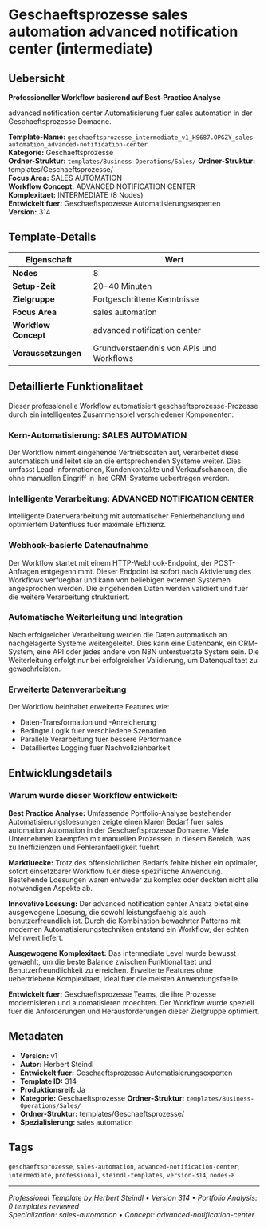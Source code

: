 # Geschaeftsprozesse sales automation advanced notification center (intermediate)

## Uebersicht

**Professioneller Workflow basierend auf Best-Practice Analyse**

advanced notification center Automatisierung fuer sales automation in der Geschaeftsprozesse Domaene.

**Template-Name:** `geschaeftsprozesse_intermediate_v1_HS687.OPGZY_sales-automation_advanced-notification-center`  
**Kategorie:** Geschaeftsprozesse  
**Ordner-Struktur:** `templates/Business-Operations/Sales/`
**Ordner-Struktur:** templates/Geschaeftsprozesse/  
**Focus Area:** SALES AUTOMATION  
**Workflow Concept:** ADVANCED NOTIFICATION CENTER  
**Komplexitaet:** INTERMEDIATE (8 Nodes)  
**Entwickelt fuer:** Geschaeftsprozesse Automatisierungsexperten  
**Version:** 314

## Template-Details

| **Eigenschaft** | **Wert** |
|------------------|----------|
| **Nodes** | 8 |
| **Setup-Zeit** | 20-40 Minuten |
| **Zielgruppe** | Fortgeschrittene Kenntnisse |
| **Focus Area** | sales automation |
| **Workflow Concept** | advanced notification center |
| **Voraussetzungen** | Grundverstaendnis von APIs und Workflows |

## Detaillierte Funktionalitaet

Dieser professionelle Workflow automatisiert geschaeftsprozesse-Prozesse durch ein intelligentes Zusammenspiel verschiedener Komponenten:

### Kern-Automatisierung: SALES AUTOMATION
Der Workflow nimmt eingehende Vertriebsdaten auf, verarbeitet diese automatisch und leitet sie an die entsprechenden Systeme weiter. Dies umfasst Lead-Informationen, Kundenkontakte und Verkaufschancen, die ohne manuellen Eingriff in Ihre CRM-Systeme uebertragen werden.

### Intelligente Verarbeitung: ADVANCED NOTIFICATION CENTER
Intelligente Datenverarbeitung mit automatischer Fehlerbehandlung und optimiertem Datenfluss fuer maximale Effizienz.

### Webhook-basierte Datenaufnahme
Der Workflow startet mit einem HTTP-Webhook-Endpoint, der POST-Anfragen entgegennimmt. Dieser Endpoint ist sofort nach Aktivierung des Workflows verfuegbar und kann von beliebigen externen Systemen angesprochen werden. Die eingehenden Daten werden validiert und fuer die weitere Verarbeitung strukturiert.

### Automatische Weiterleitung und Integration
Nach erfolgreicher Verarbeitung werden die Daten automatisch an nachgelagerte Systeme weitergeleitet. Dies kann eine Datenbank, ein CRM-System, eine API oder jedes andere von N8N unterstuetzte System sein. Die Weiterleitung erfolgt nur bei erfolgreicher Validierung, um Datenqualitaet zu gewaehrleisten.

### Erweiterte Datenverarbeitung
Der Workflow beinhaltet erweiterte Features wie:
- Daten-Transformation und -Anreicherung
- Bedingte Logik fuer verschiedene Szenarien
- Parallele Verarbeitung fuer bessere Performance
- Detailliertes Logging fuer Nachvollziehbarkeit



## Entwicklungsdetails

### Warum wurde dieser Workflow entwickelt:

**Best Practice Analyse:** Umfassende Portfolio-Analyse bestehender Automatisierungsloesungen zeigte einen klaren Bedarf fuer sales automation Automation in der Geschaeftsprozesse Domaene. Viele Unternehmen kaempfen mit manuellen Prozessen in diesem Bereich, was zu Ineffizienzen und Fehleranfaelligkeit fuehrt.

**Marktluecke:** Trotz des offensichtlichen Bedarfs fehlte bisher ein optimaler, sofort einsetzbarer Workflow fuer diese spezifische Anwendung. Bestehende Loesungen waren entweder zu komplex oder deckten nicht alle notwendigen Aspekte ab.

**Innovative Loesung:** Der advanced notification center Ansatz bietet eine ausgewogene Loesung, die sowohl leistungsfaehig als auch benutzerfreundlich ist. Durch die Kombination bewaehrter Patterns mit modernen Automatisierungstechniken entstand ein Workflow, der echten Mehrwert liefert.

**Ausgewogene Komplexitaet:** Das intermediate Level wurde bewusst gewaehlt, um die beste Balance zwischen Funktionalitaet und Benutzerfreundlichkeit zu erreichen. Erweiterte Features ohne uebertriebene Komplexitaet, ideal fuer die meisten Anwendungsfaelle.

**Entwickelt fuer:** Geschaeftsprozesse Teams, die ihre Prozesse modernisieren und automatisieren moechten. Der Workflow wurde speziell fuer die Anforderungen und Herausforderungen dieser Zielgruppe optimiert.

## Metadaten

- **Version:** v1
- **Autor:** Herbert Steindl
- **Entwickelt fuer:** Geschaeftsprozesse Automatisierungsexperten
- **Template ID:** 314
- **Produktionsreif:** Ja
- **Kategorie:** Geschaeftsprozesse
**Ordner-Struktur:** `templates/Business-Operations/Sales/`
- **Ordner-Struktur:** templates/Geschaeftsprozesse/
- **Spezialisierung:** sales automation

## Tags

`geschaeftsprozesse`, `sales-automation`, `advanced-notification-center`, `intermediate`, `professional`, `steindl-templates`, `version-314`, `nodes-8`

---

*Professional Template by Herbert Steindl • Version 314 • Portfolio Analysis: 0 templates reviewed*  
*Specialization: sales-automation • Concept: advanced-notification-center*